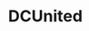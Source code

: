 ---
title: DCUnited
crosslinks:
- MLS
- reddit_stream
- highqualitygifs
- grammar
- funny
- SportingKC
---